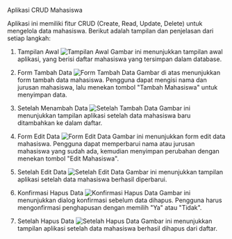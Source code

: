 Aplikasi CRUD Mahasiswa

Aplikasi ini memiliki fitur CRUD (Create, Read, Update, Delete) untuk mengelola data mahasiswa. Berikut adalah tampilan dan penjelasan dari setiap langkah:

 1. Tampilan Awal
![Tampilan Awal](path/to/screenshot_tampilan_awal.png)
Gambar ini menunjukkan tampilan awal aplikasi, yang berisi daftar mahasiswa yang tersimpan dalam database.

 2. Form Tambah Data
![Form Tambah Data](path/to/screenshot_form_tambah.png)
Gambar di atas menunjukkan form tambah data mahasiswa. Pengguna dapat mengisi nama dan jurusan mahasiswa, lalu menekan tombol "Tambah Mahasiswa" untuk menyimpan data.

 3. Setelah Menambah Data
![Setelah Tambah Data](path/to/screenshot_setelah_tambah.png)
Gambar ini menunjukkan tampilan aplikasi setelah data mahasiswa baru ditambahkan ke dalam daftar.

 4. Form Edit Data
![Form Edit Data](path/to/screenshot_form_edit.png)
Gambar ini menunjukkan form edit data mahasiswa. Pengguna dapat memperbarui nama atau jurusan mahasiswa yang sudah ada, kemudian menyimpan perubahan dengan menekan tombol "Edit Mahasiswa".

 5. Setelah Edit Data
![Setelah Edit Data](path/to/screenshot_setelah_edit.png)
Gambar ini menunjukkan tampilan aplikasi setelah data mahasiswa berhasil diperbarui.

 6. Konfirmasi Hapus Data
![Konfirmasi Hapus Data](path/to/screenshot_konfirmasi_hapus.png)
Gambar ini menunjukkan dialog konfirmasi sebelum data dihapus. Pengguna harus mengonfirmasi penghapusan dengan memilih "Ya" atau "Tidak".

 7. Setelah Hapus Data
![Setelah Hapus Data](path/to/screenshot_setelah_hapus.png)
Gambar ini menunjukkan tampilan aplikasi setelah data mahasiswa berhasil dihapus dari daftar.
